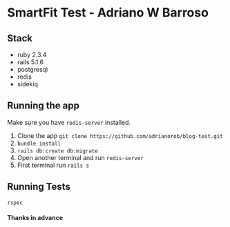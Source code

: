 # SmartFit Test - Adriano W Barroso

## Stack

* ruby 2.3.4
* rails 5.1.6
* postgresql
* redis
* sidekiq

## Running the app

Make sure you have `redis-server` installed.

1. Clone the app `git clone https://github.com/adrianorob/blog-test.git`
2. `bundle install`
3. `rails db:create db:migrate`
4. Open another terminal and run `redis-server`
4. First terminal run `rails s`

## Running Tests

```
rspec
```

#### Thanks in advance
